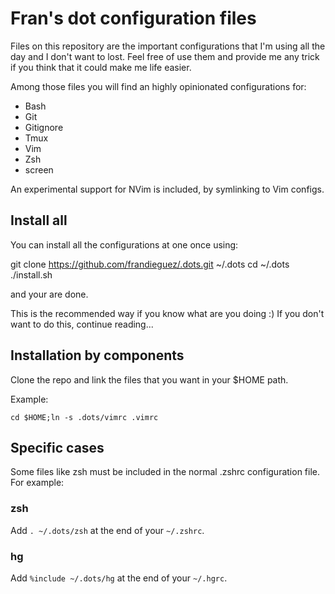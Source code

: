 Fran's dot configuration files
==============================
Files on this repository are the important configurations that I'm using
all the day and I don't want to lost. Feel free of use them and provide me
any trick if you think that it could make me life easier.

Among those files you will find an highly opinionated configurations for:
  * Bash
  * Git
  * Gitignore
  * Tmux
  * Vim
  * Zsh
  * screen

An experimental support for NVim is included, by symlinking to Vim configs.

Install all
-----------
You can install all the configurations at one once using:

  git clone https://github.com/frandieguez/.dots.git ~/.dots
  cd ~/.dots
  ./install.sh

and your are done.

This is the recommended way if you know what are you doing :)
If you don't want to do this, continue reading...

Installation by components
--------------------------
Clone the repo and link the files that you want in your $HOME path.

Example:

    cd $HOME;ln -s .dots/vimrc .vimrc



Specific cases
--------------

Some files like zsh must be included in the normal .zshrc configuration file. For example:

### zsh
Add `. ~/.dots/zsh` at the end of your `~/.zshrc`.

### hg
Add `%include ~/.dots/hg` at the end of your `~/.hgrc`.
